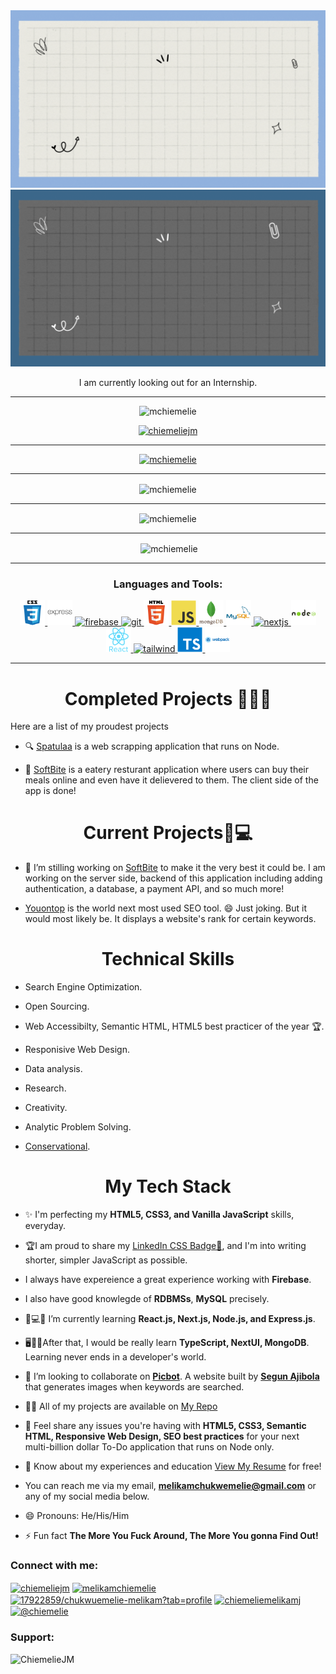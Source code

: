<div align="center">
  <img src="https://github.com/MChiemelie/MChiemelie/blob/main/img/lightgithubheader.gif#gh-light-mode-only" alt="header"/>
  <img src="https://github.com/MChiemelie/MChiemelie/blob/main/img/darkgithubheader.gif#gh-dark-mode-only" alt="header"/>
</div>
<p align="center">I am currently looking out for an Internship. </p>

---

<p align="center"> <img src="https://komarev.com/ghpvc/?username=mchiemelie&label=Profile%20views&color=0e75b6&style=flat" alt="mchiemelie" /> </p>

<p align="center"> <a href="https://twitter.com/chiemeliejm" target="blank"><img src="https://img.shields.io/twitter/follow/chiemeliejm?logo=twitter&style=for-the-badge" 
alt="chiemeliejm" /></a> </p>

---

<p align="center"> <a href="https://github-profile-trophy.vercel.app/?username=mchiemelie"><img src="https://github-profile-trophy.vercel.app/?username=mchiemelie&theme=gitdimmed&row=2&column=3" alt="mchiemelie" /></a> </p>

---

<p align="center"><img align="center" src="https://github-readme-streak-stats.herokuapp.com?user=mchiemelie&theme=dark&hide_border=true)" alt="mchiemelie" /></p>

---

<p align="center"><img align="center" src="https://github-readme-stats.vercel.app/api/top-langs?username=mchiemelie&show_icons=true&locale=en&layout=compact&theme=dark&hide_border=true" alt="mchiemelie" /></p>

---

<p align="center">&nbsp;<img align="center" src="https://github-readme-stats.vercel.app/api?username=mchiemelie&show_icons=true&locale=en&theme=dark&hide_border=true" alt="mchiemelie" /></p>

---

<h3 align="center">Languages and Tools:</h3>

<p align="center"> <a href="https://www.w3schools.com/css/" target="_blank" rel="noreferrer"> <img src="https://raw.githubusercontent.com/devicons/devicon/master/icons/css3/css3-original-wordmark.svg " alt="css3" width="40" height="40"/> </a> <a href="https://expressjs.com" target="_blank" rel="noreferrer"> <img src="https://raw.githubusercontent.com/devicons/devicon/master/icons/express/express-original-wordmark.svg" alt="express" width="40" height="40"/> </a> <a href="https://firebase.google.com/" target="_blank" rel="noreferrer"> <img src="https://www.vectorlogo.zone/logos/firebase/firebase-icon.svg" alt="firebase" width="40" height="40"/> </a> <a href="https://git-scm.com/" target="_blank" rel="noreferrer"> <img src="https://www.vectorlogo.zone/logos/git-scm/git-scm-icon.svg" alt="git" width="40" height="40"/> </a> <a href="https://www.w3.org/html/" target="_blank" rel="noreferrer"> <img src="https://raw.githubusercontent.com/devicons/devicon/master/icons/html5/html5-original-wordmark.svg" alt="html5" width="40" height="40"/> </a> <a href="https://developer.mozilla.org/en-US/docs/Web/JavaScript" target="_blank" rel="noreferrer"> <img src="https://raw.githubusercontent.com/devicons/devicon/master/icons/javascript/javascript-original.svg" alt="javascript" width="40" height="40"/> </a> <a href="https://www.mongodb.com/" target="_blank" rel="noreferrer"> <img src="https://raw.githubusercontent.com/devicons/devicon/master/icons/mongodb/mongodb-original-wordmark.svg" alt="mongodb" width="40" height="40"/> </a> <a href="https://www.mysql.com/" target="_blank" rel="noreferrer"> <img src="https://raw.githubusercontent.com/devicons/devicon/master/icons/mysql/mysql-original-wordmark.svg" alt="mysql" width="40" height="40"/> </a> <a href="https://nextjs.org/" target="_blank" rel="noreferrer"> <img src="https://cdn.worldvectorlogo.com/logos/nextjs-2.svg" alt="nextjs" width="40" height="40"/> </a> <a href="https://nodejs.org" target="_blank" rel="noreferrer"> <img src="https://raw.githubusercontent.com/devicons/devicon/master/icons/nodejs/nodejs-original-wordmark.svg" alt="nodejs" width="40" height="40"/> </a> <a href="https://reactjs.org/" target="_blank" rel="noreferrer"> <img src="https://raw.githubusercontent.com/devicons/devicon/master/icons/react/react-original-wordmark.svg" alt="react" width="40" height="40"/> </a> <a href="https://tailwindcss.com/" target="_blank" rel="noreferrer"> <img src="https://www.vectorlogo.zone/logos/tailwindcss/tailwindcss-icon.svg" alt="tailwind" width="40" height="40"/> </a> <a href="https://www.typescriptlang.org/" target="_blank" rel="noreferrer"> <img src="https://raw.githubusercontent.com/devicons/devicon/master/icons/typescript/typescript-original.svg" alt="typescript" width="40" height="40"/> </a> <a href="https://webpack.js.org" target="_blank" rel="noreferrer"> <img src="https://raw.githubusercontent.com/devicons/devicon/d00d0969292a6569d45b06d3f350f463a0107b0d/icons/webpack/webpack-original-wordmark.svg" alt="webpack" width="40" height="40"/> </a> </p>

---

 <h1 align="center">Completed Projects 💪🚀💯</h1>
    <p> Here are a list of my proudest projects</p>
  
  - 🔍 [Spatulaa](https://github.com/MChiemelie/spatulaa) is a web scrapping application that runs on Node.
  
  - 🏪 [SoftBite](https://softbite.vercel.app/) is a eatery resturant application where users can buy their meals online and even have it delievered to them. The client side of the app is done!
  
   <h1 align="center">Current Projects🔬💻 </h1>

- 🏪 I’m stilling working on [SoftBite](https://mchiemelie.github.io/softbite/) to make it the very best it could be. I am working on the server side, backend of this application including adding authentication, a database, a payment API, and so much more!
  
- [Youontop](https://github.com/MChiemelie/youontop) is the world next most used SEO tool.
    😄 Just joking. But it would most likely be. It displays a website's rank for certain keywords.

 <h1 align="center">Technical Skills</h1>
  
- Search Engine Optimization.
  
- Open Sourcing.
  
- Web Accessibilty, Semantic HTML, HTML5 best practicer of the year 🏆.
  
- Responisive Web Design.
  
- Data analysis.
  
-  Research.
  
-  Creativity.

- Analytic Problem Solving. 

- [Conservational](https://en.wiktionary.org/wiki/conversational). 



 <h1 align="center">My Tech Stack</h1>

- ✨ I'm perfecting my **HTML5, CSS3, and Vanilla JavaScript** skills, everyday. 
  
- 🏆I am proud to share my [LinkedIn CSS Badge🏅](https://ng.linkedin.com/in/melikamchiemelie?trk=profile-badge), and I'm into writing shorter, simpler JavaScript as possible.

- I always have expereience a great experience working with **Firebase**. 

- I also have good knowlegde of **RDBMSs**, **MySQL** precisely.
  
- 🌱💻📖 I’m currently learning **React.js, Next.js, Node.js, and Express.js**.
  
- 🖥📗📘After that, I would be really learn **TypeScript, NextUI, MongoDB**. Learning never ends in a developer's world.

- 👯 I’m looking to collaborate on **[Picbot](https://github.com/segunajibola/picbot)**. A website built by **[Segun Ajibola](https://github.com/segunajibola/picbot)** that generates images when keywords are searched.

- 👨‍💻 All of my projects are available on  [My Repo](https://github.com/MChiemelie?tab=repositories)

- 💬 Feel share any issues you're having with **HTML5, CSS3, Semantic HTML, Responsive Web Design, SEO best practices** for your next multi-billion dollar To-Do application that runs on Node only.

- 📄 Know about my experiences and education [View My Resume](https://drive.google.com/file/d/1pPGA2RqOp7Cn2B4RjdUppWlsxLHNxw3W/view?usp=sharing) for free!
  
- You can reach me via my email, **melikamchukwemelie@gmail.com** or any of my social media below.
  
- 😄 Pronouns: He/His/Him

- ⚡ Fun fact **The More You Fuck Around, The More You gonna Find Out!**




<h3 align="left">Connect with me:</h3>
<p align="left">
<a href="https://twitter.com/chiemeliejm" target="blank"><img align="center" src="https://raw.githubusercontent.com/rahuldkjain/github-profile-readme-generator/master/src/images/icons/Social/twitter.svg" alt="chiemeliejm" height="30" width="40" /></a>
<a href="https://linkedin.com/in/melikamchiemelie" target="blank"><img align="center" src="https://raw.githubusercontent.com/rahuldkjain/github-profile-readme-generator/master/src/images/icons/Social/linked-in-alt.svg" alt="melikamchiemelie" height="30" width="40" /></a>
<a href="https://stackoverflow.com/users/17922859/chukwuemelie-melikam?tab=profile" target="blank"><img align="center" src="https://raw.githubusercontent.com/rahuldkjain/github-profile-readme-generator/master/src/images/icons/Social/stack-overflow.svg" alt="17922859/chukwuemelie-melikam?tab=profile" height="30" width="40" /></a>
<a href="https://fb.com/chiemeliemelikamj" target="blank"><img align="center" src="https://raw.githubusercontent.com/rahuldkjain/github-profile-readme-generator/master/src/images/icons/Social/facebook.svg" alt="chiemeliemelikamj" height="30" width="40" /></a>
<a href="https://medium.com/@chiemelie" target="blank"><img align="center" src="https://raw.githubusercontent.com/rahuldkjain/github-profile-readme-generator/master/src/images/icons/Social/medium.svg" alt="@chiemelie" height="30" width="40" /></a>
</p>

<h3 align="left">Support:</h3>
<p><a href="https://www.buymeacoffee.com/ChiemelieJM"> <img align="left" src="https://cdn.buymeacoffee.com/buttons/v2/default-yellow.png" height="50" width="210" alt="ChiemelieJM" /></a></p><br><br>
